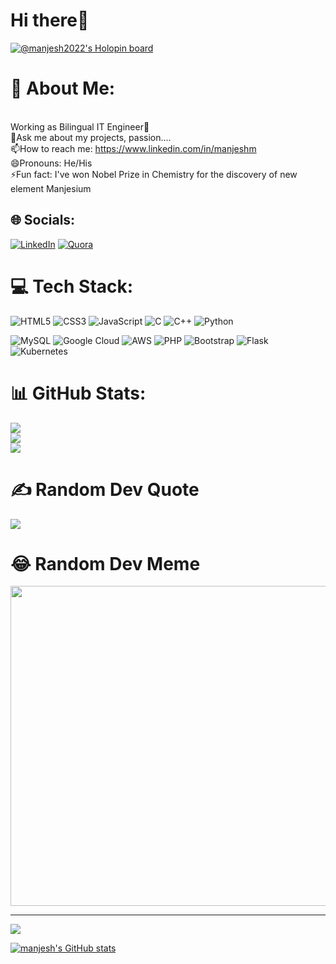 # Hi there👋
[![@manjesh2022's Holopin board](https://holopin.io/api/user/board?user=manjesh2022)](https://holopin.io/@manjesh2022)

# 💫 About Me:
<br>Working as Bilingual IT Engineer🎌<br>💬Ask me about my projects, passion....<br>📫How to reach me: https://www.linkedin.com/in/manjeshm<br>😄Pronouns: He/His<br>⚡Fun fact: I've won Nobel Prize in Chemistry for the discovery of new element Manjesium


## 🌐 Socials:
[![LinkedIn](https://img.shields.io/badge/LinkedIn-%230077B5.svg?logo=linkedin&logoColor=white)](https://linkedin.com/in/https://www.linkedin.com/in/manjeshm) [![Quora](https://img.shields.io/badge/Quora-%23B92B27.svg?logo=Quora&logoColor=white)](https://quora.com/profile/https://www.quora.com/profile/Manjesh-M-12) 

# 💻 Tech Stack:

![HTML5](https://img.shields.io/badge/html5-%23E34F26.svg?style=for-the-badge&logo=html5&logoColor=white) 
![CSS3](https://img.shields.io/badge/css3-%231572B6.svg?style=for-the-badge&logo=css3&logoColor=white) 
![JavaScript](https://img.shields.io/badge/javascript-%23323330.svg?style=for-the-badge&logo=javascript&logoColor=%23F7DF1E) 
![C](https://img.shields.io/badge/c-%2300599C.svg?style=for-the-badge&logo=c&logoColor=white) 
![C++](https://img.shields.io/badge/c++-%2300599C.svg?style=for-the-badge&logo=c%2B%2B&logoColor=white) 
![Python](https://img.shields.io/badge/python-3670A0?style=for-the-badge&logo=python&logoColor=ffdd54) 

![MySQL](https://img.shields.io/badge/mysql-%2300f.svg?style=for-the-badge&logo=mysql&logoColor=white) 
![Google Cloud](https://img.shields.io/badge/Google%20Cloud-%234285F4.svg?style=for-the-badge&logo=google-cloud&logoColor=white) 
![AWS](https://img.shields.io/badge/AWS-%23FF9900.svg?style=for-the-badge&logo=amazon-aws&logoColor=white) 
![PHP](https://img.shields.io/badge/php-%23777BB4.svg?style=for-the-badge&logo=php&logoColor=white) 
![Bootstrap](https://img.shields.io/badge/bootstrap-%23563D7C.svg?style=for-the-badge&logo=bootstrap&logoColor=white) 
![Flask](https://img.shields.io/badge/flask-%23000.svg?style=for-the-badge&logo=flask&logoColor=white) 
![Kubernetes](https://img.shields.io/badge/kubernetes-%23326ce5.svg?style=for-the-badge&logo=kubernetes&logoColor=white) 

# 📊 GitHub Stats:
![](https://github-readme-stats.vercel.app/api?username=manjesh2022&theme=vue-dark&hide_border=false&include_all_commits=false&count_private=false)<br/>
![](https://github-readme-streak-stats.herokuapp.com/?user=manjesh2022&theme=vue-dark&hide_border=false)<br/>
![](https://github-readme-stats.vercel.app/api/top-langs/?username=manjesh2022&theme=vue-dark&hide_border=false&include_all_commits=false&count_private=false&layout=compact)

# ✍️ Random Dev Quote
![](https://quotes-github-readme.vercel.app/api?type=horizontal&theme=tokyonight)

# 😂 Random Dev Meme
<img src="https://random-memer.herokuapp.com/" width="512px"/>

---
[![](https://visitcount.itsvg.in/api?id=manjesh2022&icon=0&color=0)](https://visitcount.itsvg.in)


[![manjesh's GitHub stats](https://stats.quine.sh/manjesh/github)](https://quine.sh)
 
  <!-- Proudly created with GPRM ( https://gprm.itsvg.in ) -->
  

